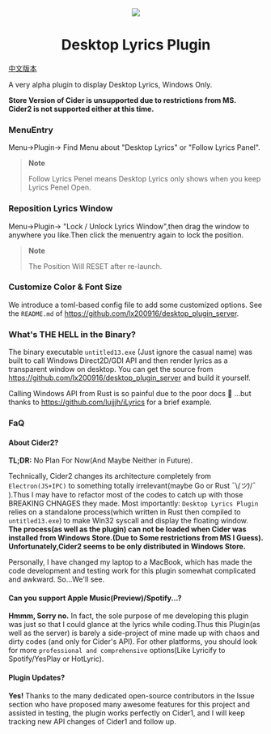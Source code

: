 <div align="center">
  <img src="https://user-images.githubusercontent.com/44310445/229792392-16d3c7af-3e4d-4c5f-9538-979cb00ff68d.svg" />

  
# Desktop Lyrics Plugin
  
</div>

[中文版本](./README_CN.md)

A very alpha plugin to display Desktop Lyrics, Windows Only. 

**Store Version of Cider is unsupported due to restrictions from MS.**  
**Cider2 is not supported either at this time.**


### MenuEntry

Menu->Plugin-> Find Menu about "Desktop Lyrics" or "Follow Lyrics Panel".

> **Note**
>
> Follow Lyrics Penel means Desktop Lyrics only shows when you keep Lyrics Penel Open.

### Reposition Lyrics Window
Menu->Plugin-> "Lock / Unlock Lyrics Window",then drag the window to anywhere you like.Then click the menuentry again to lock the position.

> **Note**
>
> The Position Will RESET after re-launch.
### Customize Color & Font Size 
We introduce a toml-based config file to add some customized options. See the `README.md` of https://github.com/lx200916/desktop_plugin_server.
### What's THE HELL in the Binary?

The binary executable `untitled13.exe` (Just ignore the casual name) was built to call Windows Direct2D/GDI API and then render lyrics as a transparent window on desktop. You can get the source from https://github.com/lx200916/desktop_plugin_server and build it yourself. 

Calling Windows API from Rust is so painful due to the poor docs 🤯 ...but thanks to https://github.com/lujjjh/iLyrics for a brief example.

### FaQ
#### About Cider2?
**TL;DR:** No Plan For Now(And Maybe Neither in Future).

Technically, Cider2 changes its architecture completely from `Electron(JS+IPC)` to something totally irrelevant(maybe Go or Rust ¯\\_(ツ)_/¯  ).Thus I may have to refactor most of the codes to catch up with those BREAKING CHNAGES they made. 
Most importantly: `Desktop Lyrics Plugin` relies on a standalone process(which written in Rust then compiled to `untitled13.exe`) to make Win32 syscall and display the floating window. **The process(as well as the plugin) can not be loaded when Cider was installed from Windows Store.(Due to Some restrictions from MS I Guess). Unfortunately,Cider2 seems to be only distributed in Windows Store.**

Personally, I have changed my laptop to a MacBook, which has made the code development and testing work for this plugin somewhat complicated and awkward. So...We'll see.

#### Can you support Apple Music(Preview)/Spotify...?
**Hmmm, Sorry no.** In fact, the sole purpose of me developing this plugin was just so that I could glance at the lyrics while coding.Thus this Plugin(as well as the server) is barely a side-project of mine made up with chaos and dirty codes (and only for Cider's API).
For other platforms, you should look for more `professional and comprehensive` options(Like Lyricify to Spotify/YesPlay or HotLyric).

#### Plugin Updates?
**Yes!** Thanks to the many dedicated open-source contributors in the Issue section who have proposed many awesome features for this project and assisted in testing, the plugin works perfectly on Cider1, and I will keep tracking new API changes of Cider1 and follow up.
